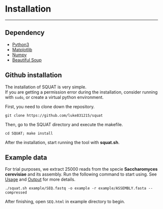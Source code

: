 # Installation
---

## Dependency
- [Python3](https://www.python.org/downloads/)
- [Matplotlib](https://matplotlib.org/faq/installing_faq.html#python-org-python)
- [Numpy](https://askubuntu.com/questions/765494/how-to-install-numpy-for-python3)
- [Beautiful Soup](https://www.crummy.com/software/BeautifulSoup/bs4/doc/#installing-beautiful-soup) 

## Github installation

The installation of SQUAT is very simple.  
If you are getting a permission error during the installation, consider running with `sudo`, or create a virtual python environment.

First, you need to clone down the repository.

	git clone https://github.com/luke831215/squat

Then, go to the SQUAT directory and execute the makefile.
	
	cd SQUAT; make install

After the installation, start running the tool with **squat.sh**.

## Example data

For trial purposes, we extract 25000 reads from the specie **Saccharomyces cerevisiae** and its assembly. Run the following command to start using. See [Usage](usage.md) and [Output](output.md) for more details.

	./squat.sh example/SEQ.fastq -o example -r example/ASSEMBLY.fasta --compressed

After finishing, open `SEQ.html` in example directory to begin.